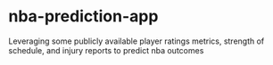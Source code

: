 # nba-prediction-app
Leveraging some publicly available player ratings metrics, strength of schedule, and injury reports to predict nba outcomes 
